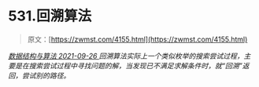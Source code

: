 <!--yml
category: 未分类
date: 0001-01-01 00:00:00
--->

# 531.回溯算法

> 原文：[https://zwmst.com/4155.html](https://zwmst.com/4155.html)

   [ *数据结构与算法* ](https://zwmst.com/%e6%95%b0%e6%8d%ae%e7%bb%93%e6%9e%84%e4%b8%8e%e7%ae%97%e6%b3%95)*[ <time datetime="2021-09-27T00:55:39+08:00"> 2021-09-26 </time> ](https://zwmst.com/4155.html)  回溯算法实际上一个类似枚举的搜索尝试过程，主要是在搜索尝试过程中寻找问题的解，当发现已不满足求解条件时，就“回溯”返回，尝试别的路径。*